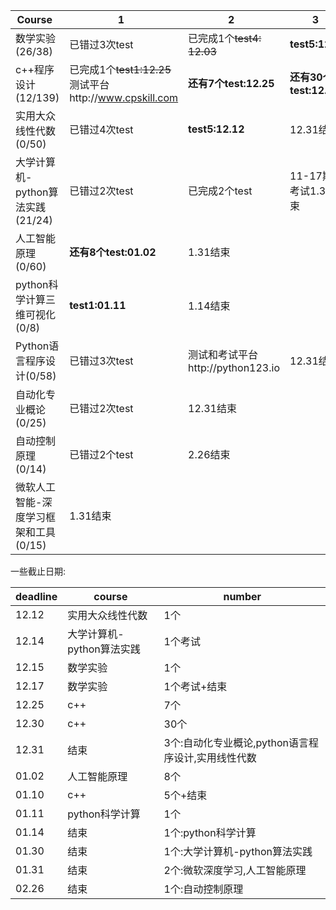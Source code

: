 Course   |1    | 2    |   3     |  4    |   5   |
---------|-----|------|---------|-------|------|
数学实验(26/38)|已错过3次test|已完成1个~~test4: 12.03~~|**test5:12.15**|**exam:12.17**|12.17结束|
c++程序设计(12/139)|已完成1个~~test1:12.25~~ 测试平台http://www.cpskill.com |**还有7个test:12.25**|**还有30个test:12.30**|**还有5个test:01.10**|1.10结束
实用大众线性代数(0/50)|已错过4次test|**test5:12.12**|12.31结束|
大学计算机-python算法实践(21/24)|已错过2次test|已完成2个test|11-17期中考试1.30结束|
人工智能原理(0/60)|**还有8个test:01.02**|1.31结束|
python科学计算三维可视化(0/8)|**test1:01.11**|1.14结束|
Python语言程序设计(0/58)|已错过3次test|测试和考试平台http://python123.io |12.31结束|
自动化专业概论(0/25)|已错过2次test|12.31结束|
自动控制原理(0/14)|已错过2个test|2.26结束|
微软人工智能-深度学习框架和工具(0/15)|1.31结束|


一些截止日期:

deadline|course|number|
--------|------|------|
12.12|实用大众线性代数|1个
12.14|大学计算机-python算法实践|1个考试
12.15|数学实验|1个|
12.17|数学实验|1个考试+结束
12.25|c++|7个
12.30|c++|30个|
12.31|结束|3个:自动化专业概论,python语言程序设计,实用线性代数
01.02|人工智能原理|8个|
01.10|c++|5个+结束
01.11|python科学计算|1个
01.14|结束|1个:python科学计算
01.30|结束|1个:大学计算机-python算法实践
01.31|结束|2个:微软深度学习,人工智能原理
02.26|结束|1个:自动控制原理
